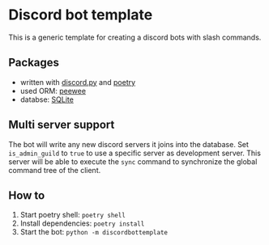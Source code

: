 # Discord bot template

This is a generic template for creating a discord bots with slash commands.

## Packages

- written with [discord.py](discordpy.readthedocs.io) and [poetry](https://python-poetry.org/docs/basic-usage/)
- used ORM: [peewee](https://docs.peewee-orm.com/)
- databse: [SQLite](https://www.sqlite.org/)

## Multi server support

The bot will write any new discord servers it joins into the database. Set `is_admin_guild` to `true` to use a specific server as development server. 
This server will be able to execute the `sync` command to synchronize the global command tree of the client.

## How to

1. Start poetry shell: `poetry shell`
2. Install dependencies: `poetry install`
3. Start the bot: `python -m discordbottemplate`

